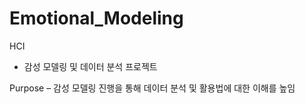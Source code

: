 # Emotional_Modeling
HCI 
- 감성 모델링 및 데이터 분석 프로젝트

Purpose 
– 감성 모델링 진행을 통해 데이터 분석 및 활용법에 대한 이해를 높임




